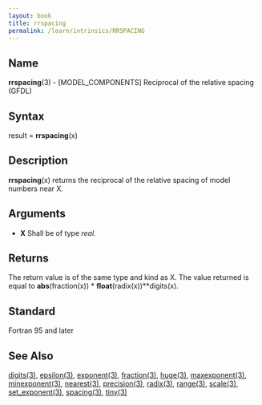 ```yaml
---
layout: book
title: rrspacing
permalink: /learn/intrinsics/RRSPACING
---
```

## __Name__

__rrspacing__(3) - \[MODEL\_COMPONENTS\] Reciprocal of the relative spacing
(GFDL)

## __Syntax__

result = __rrspacing__(x)

## __Description__

__rrspacing__(x) returns the reciprocal of the relative spacing of model
numbers near X.

## __Arguments__

  - __X__
    Shall be of type _real_.

## __Returns__

The return value is of the same type and kind as X. The value returned
is equal to __abs__(fraction(x)) \* __float__(radix(x))\*\*digits(x).

## __Standard__

Fortran 95 and later

## __See Also__

[digits(3)](DIGITS),
[epsilon(3)](EPSILON),
[exponent(3)](EXPONENT),
[fraction(3)](FRACTION),
[huge(3)](HUGE),
[maxexponent(3)](MAXEXPONENT),
[minexponent(3)](MINEXPONENT),
[nearest(3)](NEAREST),
[precision(3)](PRECISION),
[radix(3)](RADIX),
[range(3)](RANGE),
[scale(3)](SCALE),
[set_exponent(3)](SET_EXPONENT),
[spacing(3)](SPACING),
[tiny(3)](TINY)

